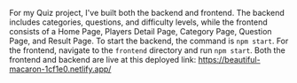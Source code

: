 For my Quiz project, I've built both the backend and frontend. The backend includes categories, questions, and difficulty levels, while the frontend consists of a Home Page, Players Detail Page, Category Page, Question Page, and Result Page. To start the backend, the command is `npm start`. For the frontend, navigate to the `frontend` directory and run `npm start`. Both the frontend and backend are live at this deployed link: https://beautiful-macaron-1cf1e0.netlify.app/

